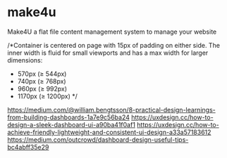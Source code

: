 # make4u
Make4U a flat file content management system to manage your website 

  
  
  /*Container is centered on page with 15px of
  padding on either side. The inner width is
  fluid for small viewports and has a max
  width for larger dimensions:

  * 570px (≥ 544px)
  * 740px (≥ 768px)
  * 960px (≥ 992px)
  * 1170px (≥ 1200px)
  */
  
  https://medium.com/@william.bengtsson/8-practical-design-learnings-from-building-dashboards-1a7e9c56ba24
  https://uxdesign.cc/how-to-design-a-sleek-dashboard-ui-a90ba41f0af1
  https://uxdesign.cc/how-to-achieve-friendly-lightweight-and-consistent-ui-design-a33a57183612
  https://medium.com/outcrowd/dashboard-design-useful-tips-bc4abff35e29
